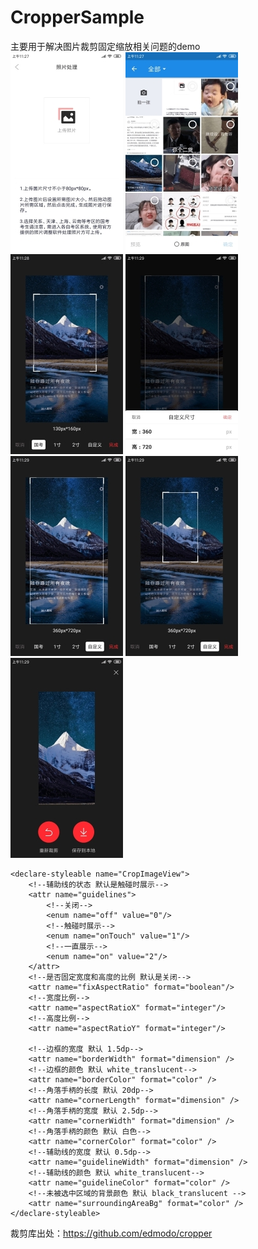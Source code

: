 # CropperSample
主要用于解决图片裁剪固定缩放相关问题的demo  
![图片](https://github.com/jasonMouse/CropperSample/blob/master/app/src/main/assets/picture_1.jpg)
![图片](https://github.com/jasonMouse/CropperSample/blob/master/app/src/main/assets/picture_2.jpg)
![图片](https://github.com/jasonMouse/CropperSample/blob/master/app/src/main/assets/picture_3.jpg)
![图片](https://github.com/jasonMouse/CropperSample/blob/master/app/src/main/assets/picture_4.jpg)
![图片](https://github.com/jasonMouse/CropperSample/blob/master/app/src/main/assets/picture_5.jpg)
![图片](https://github.com/jasonMouse/CropperSample/blob/master/app/src/main/assets/picture_6.jpg)
![图片](https://github.com/jasonMouse/CropperSample/blob/master/app/src/main/assets/picture_7.jpg)
```
<declare-styleable name="CropImageView">
    <!--辅助线的状态 默认是触碰时展示-->
    <attr name="guidelines">
        <!--关闭-->
        <enum name="off" value="0"/>
        <!--触碰时展示-->
        <enum name="onTouch" value="1"/>
        <!--一直展示-->
        <enum name="on" value="2"/>
    </attr>
    <!--是否固定宽度和高度的比例 默认是关闭-->
    <attr name="fixAspectRatio" format="boolean"/>
    <!--宽度比例-->
    <attr name="aspectRatioX" format="integer"/>
    <!--高度比例-->
    <attr name="aspectRatioY" format="integer"/>

    <!--边框的宽度 默认 1.5dp-->
    <attr name="borderWidth" format="dimension" />
    <!--边框的颜色 默认 white_translucent-->
    <attr name="borderColor" format="color" />
    <!--角落手柄的长度 默认 20dp-->
    <attr name="cornerLength" format="dimension" />
    <!--角落手柄的宽度 默认 2.5dp-->
    <attr name="cornerWidth" format="dimension" />
    <!--角落手柄的颜色 默认 白色-->
    <attr name="cornerColor" format="color" />
    <!--辅助线的宽度 默认 0.5dp-->
    <attr name="guidelineWidth" format="dimension" />
    <!--辅助线的颜色 默认 white_translucent-->
    <attr name="guidelineColor" format="color" />
    <!--未被选中区域的背景颜色 默认 black_translucent -->
    <attr name="surroundingAreaBg" format="color" />
</declare-styleable>
```

裁剪库出处：https://github.com/edmodo/cropper

